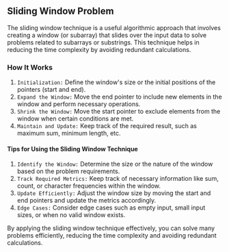 ## Sliding Window Problem

The sliding window technique is a useful algorithmic approach that involves creating a window (or subarray) that slides over the input data to solve problems related to subarrays or substrings. This technique helps in reducing the time complexity by avoiding redundant calculations.

### How It Works
1. `Initialization:` 
Define the window's size or the initial positions of the pointers (start and end).
2. `Expand the Window:`
Move the end pointer to include new elements in the window and perform necessary operations.
3. `Shrink the Window:`
Move the start pointer to exclude elements from the window when certain conditions are met.
4. `Maintain and Update:`
Keep track of the required result, such as maximum sum, minimum length, etc.

#### Tips for Using the Sliding Window Technique
1. `Identify the Window:`
Determine the size or the nature of the window based on the problem requirements.
2. `Track Required Metrics:`
Keep track of necessary information like sum, count, or character frequencies within the window.
3. `Update Efficiently:`
Adjust the window size by moving the start and end pointers and update the metrics accordingly.
4. `Edge Cases:`
Consider edge cases such as empty input, small input sizes, or when no valid window exists.

By applying the sliding window technique effectively, you can solve many problems efficiently, reducing the time complexity and avoiding redundant calculations.
